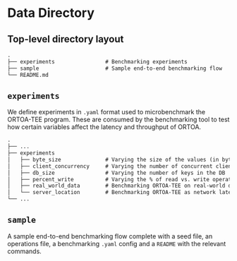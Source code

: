 # Data Directory

## Top-level directory layout

```txt
.
├── experiments                # Benchmarking experiments
├── sample                     # Sample end-to-end benchmarking flow
└── README.md
```

## `experiments`

We define experiments in `.yaml` format used to microbenchmark the ORTOA-TEE program. These are consumed by the benchmarking tool to test how certain variables affect the latency and throughput of ORTOA.

```txt
.
├── ...
├── experiments
│   ├── byte_size              # Varying the size of the values (in bytes)
│   ├── client_concurrency     # Varying the number of concurrent clients
│   ├── db_size                # Varying the number of keys in the DB
│   ├── percent_write          # Varying the % of read vs. write operations
│   ├── real_world_data        # Benchmarking ORTOA-TEE on real-world data
│   └── server_location        # Benchmarking ORTOA-TEE as network latency increases
└── ...
```

## `sample`

A sample end-to-end benchmarking flow complete with a seed file, an operations file, a benchmarking `.yaml` config and a `README` with the relevant commands.
